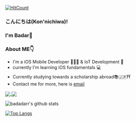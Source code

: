 [![HitCount](http://hits.dwyl.com/badadarr/badadarr/READMEmd.svg)](http://hits.dwyl.com/badadarr/badadarr/READMEmd)
### こんにちは(Kon'nichiwa)! 

### I'm Badar👋


### About ME👇
* I'm a iOS Mobile Developer 👨🏻‍💻  & IoT Development 🤖
* currently I'm learning iOS fundamentals 💻
* Currently studying towards a scholarship abroad📚🇯🇵⛩
* Contact me for more, here is [email](badar.maulana.techno@gmail.com)


<a href="https://github.com/badadarr/github-readme-stats">
  <img align="center" src="https://github-readme-stats.vercel.app/api/pin/?username=badadarr&repo=github-readme-stats" />
</a>
<a href="https://github.com/badadarr/convoychat">
  <img align="center" src="https://github-readme-stats.vercel.app/api/pin/?username=badadarr&repo=convoychat" />
</a>

![badadarr's github stats](https://github-readme-stats.vercel.app/api?username=badadarr&show_icons=true&theme=gradient) 

[![Top Langs](https://github-readme-stats.vercel.app/api/top-langs/?username=badadarr&layout=compact)](https://github.com/badadarr/github-readme-stats)








